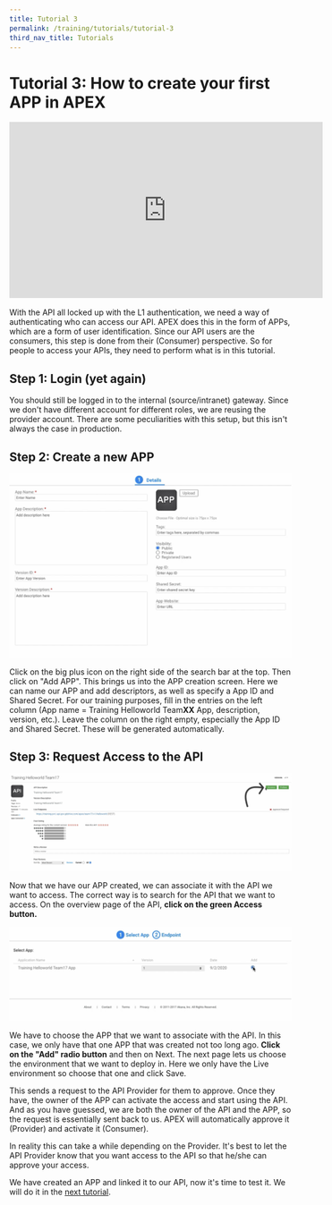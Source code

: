 ```yaml
---
title: Tutorial 3
permalink: /training/tutorials/tutorial-3
third_nav_title: Tutorials
---
```


# Tutorial 3: How to create your first APP in APEX

<div class="youtube">
  
<iframe width="560" height="315" src="https://www.youtube.com/embed/8_M53KEZxDQ" frameborder="0" allow="accelerometer; autoplay; clipboard-write; encrypted-media; gyroscope; picture-in-picture" allowfullscreen></iframe>
  
</div>

With the API all locked up with the L1 authentication, we need a way of authenticating who can access our API. APEX does this in the form of APPs, which are a form of user identification. Since our API users are the consumers, this step is done from their (Consumer) perspective. So for people to access your APIs, they need to perform what is in this tutorial.

## Step 1: Login (yet again)

You should still be logged in to the internal (source/intranet) gateway. Since we don't have different account for different roles, we are reusing the provider account. There are some peculiarities with this setup, but this isn't always the case in production.

## Step 2: Create a new APP

![app create screen](/images/tutorial-3/1-app-create.png "App creation.")

Click on the big plus icon on the right side of the search bar at the top. Then click on "Add APP". This brings us into the APP creation screen. Here we can name our APP and add descriptors, as well as specify a App ID and Shared Secret. For our training purposes, fill in the entries on the left column (App name = Training Helloworld Team**XX** App, description, version, etc.). Leave the column on the right empty, especially the App ID and Shared Secret. These will be generated automatically.

## Step 3: Request Access to the API

![app access](/images/tutorial-3/2-access.png "App access.")

Now that we have our APP created, we can associate it with the API we want to access. The correct way is to search for the API that we want to access. On the overview page of the API, **click on the green Access button.**

![app inside](/images/tutorial-3/3-app-inside.png "App inside.")

We have to choose the APP that we want to associate with the API. In this case, we only have that one APP that was created not too long ago. **Click on the "Add" radio button** and then on Next. The next page lets us choose the environment that we want to deploy in. Here we only have the Live environment so choose that one and click Save.

This sends a request to the API Provider for them to approve. Once they have, the owner of the APP can activate the access and start using the API. And as you have guessed, we are both the owner of the API and the APP, so the request is essentially sent back to us. APEX will automatically approve it (Provider) and activate it (Consumer).

In reality this can take a while depending on the Provider. It's best to let the API Provider know that you want access to the API so that he/she can approve your access.

We have created an APP and linked it to our API, now it's time to test it. We will do it in the [next tutorial](/training/tutorials/tutorial-4).
